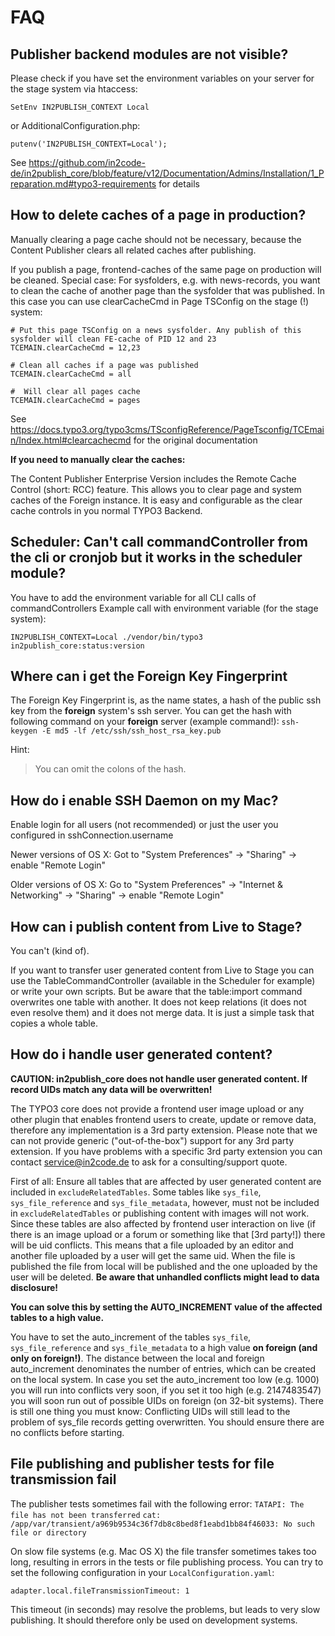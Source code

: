 # FAQ

## Publisher backend modules are not visible?

Please check if you have set the environment variables on your server for the stage system via htaccess:

```SHELL SCRIPT
SetEnv IN2PUBLISH_CONTEXT Local
```

or AdditionalConfiguration.php:

```SHELL SCRIPT
putenv('IN2PUBLISH_CONTEXT=Local');
```

See https://github.com/in2code-de/in2publish_core/blob/feature/v12/Documentation/Admins/Installation/1_Preparation.md#typo3-requirements
for details

## How to delete caches of a page in production?

Manually clearing a page cache should not be necessary, because the Content Publisher clears all related caches after
publishing.

If you publish a page, frontend-caches of the same page on production will be cleaned.
Special case: For sysfolders, e.g. with news-records, you want to clean the cache of another page than the sysfolder
that was published. In this case you can use clearCacheCmd in Page TSConfig on the stage (!) system:

    # Put this page TSConfig on a news sysfolder. Any publish of this sysfolder will clean FE-cache of PID 12 and 23
    TCEMAIN.clearCacheCmd = 12,23

    # Clean all caches if a page was published
    TCEMAIN.clearCacheCmd = all

    #  Will clear all pages cache
    TCEMAIN.clearCacheCmd = pages

See https://docs.typo3.org/typo3cms/TSconfigReference/PageTsconfig/TCEmain/Index.html#clearcachecmd for the original
documentation

**If you need to manually clear the caches:**

The Content Publisher Enterprise Version includes the Remote Cache Control (short: RCC) feature. This allows you to
clear page and system caches of the Foreign instance. It is easy and configurable as the clear cache controls in you
normal TYPO3 Backend.

## Scheduler: Can't call commandController from the cli or cronjob but it works in the scheduler module?

You have to add the environment variable for all CLI calls of commandControllers
Example call with environment variable (for the stage system):

    IN2PUBLISH_CONTEXT=Local ./vendor/bin/typo3 in2publish_core:status:version

## Where can i get the Foreign Key Fingerprint

The Foreign Key Fingerprint is, as the name states, a hash of the public ssh key from the **foreign** system's ssh
server. You can get the hash with following command on your **foreign** server (example
command!): `ssh-keygen -E md5 -lf /etc/ssh/ssh_host_rsa_key.pub`

Hint:

> You can omit the colons of the hash.

## How do i enable SSH Daemon on my Mac?

Enable login for all users (not recommended) or just the user you configured in sshConnection.username

Newer versions of OS X:
Got to "System Preferences" -> "Sharing" -> enable "Remote Login"

Older versions of OS X:
Go to "System Preferences" -> "Internet & Networking" -> "Sharing" -> enable "Remote Login"

## How can i publish content from Live to Stage?

You can't (kind of).

If you want to transfer user generated content from Live to Stage you can use the TableCommandController (available in
the Scheduler for example) or write your own scripts. But be aware that the table:import command overwrites one table
with another. It does not keep relations (it does not even resolve them) and it does not merge data. It is just a simple
task that copies a whole table.

## How do i handle user generated content?

**CAUTION: in2publish_core does not handle user generated content. If record UIDs match any data will be overwritten!**

The TYPO3 core does not provide a frontend user image upload or any other plugin that enables frontend users to create,
update or remove data, therefore any implementation is a 3rd party extension. Please note that we can not provide
generic ("out-of-the-box") support for any 3rd party extension. If you have problems with a specific 3rd party extension
you can contact [service@in2code.de](mailto:service@in2code.de) to ask for a consulting/support quote.

First of all: Ensure all tables that are affected by user generated content are included in `excludeRelatedTables`. Some
tables like `sys_file`, `sys_file_reference` and `sys_file_metadata`, however, must not be included
in `excludeRelatedTables` or publishing content with images will not work. Since these tables are also affected by
frontend user interaction on live (if there is an image upload or a forum or something like that [3rd party!]) there
will be uid conflicts. This means that a file uploaded by an editor and another file uploaded by a user will get the
same uid. When the file is published the file from local will be published and the one uploaded by the user will be
deleted. **Be aware that unhandled conflicts might lead to data disclosure!**

**You can solve this by setting the AUTO_INCREMENT value of the affected tables to a high value.**

You have to set the auto_increment of the tables `sys_file`, `sys_file_reference` and `sys_file_metadata` to a high
value **on foreign (and only on foreign!)**. The distance between the local and foreign auto_increment denominates the
number of entries, which can be created on the local system. In case you set the auto_increment too low (e.g. 1000) you
will run into conflicts very soon, if you set it too high (e.g. 2147483547) you will soon run out of possible UIDs on
foreign (on 32-bit systems). There is still one thing you must know: Conflicting UIDs will still lead to the problem of
sys_file records getting overwritten. You should ensure there are no conflicts before starting.

## File publishing and publisher tests for file transmission fail

The publisher tests sometimes fail with the following error:
`TATAPI: The file has not been transferred`
`cat: /app/var/transient/a969b9534c36f7db8c8bed8f1eabd1bb84f46033: No such file or directory`

On slow file systems (e.g. Mac OS X) the file transfer sometimes takes too long, resulting in errors in the tests or
file publishing process. You can try to set the following configuration in your `LocalConfiguration.yaml`:

`adapter.local.fileTransmissionTimeout: 1`

This timeout (in seconds) may resolve the problems, but leads to very slow publishing. It should therefore only be used
on development systems.
